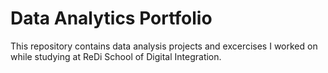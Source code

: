 # Data Analytics Portfolio <br>
This repository contains data analysis projects and excercises I worked on while studying at ReDi School of Digital Integration.
